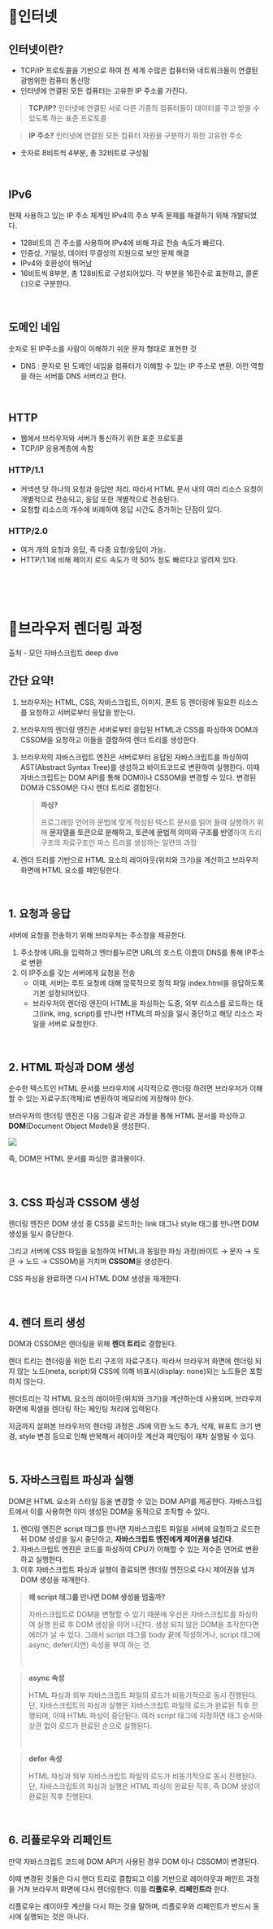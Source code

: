 # 📌인터넷

## 인터넷이란?

- TCP/IP 프로토콜을 기반으로 하여 전 세계 수많은 컴퓨터와 네트워크들이 연결된 광범위한 컴퓨터 통신망
- 인터넷에 연결된 모든 컴퓨터는 고유한 IP 주소를 가진다.

> **TCP/IP?**
> 인터넷에 연결된 서로 다른 기종의 컴퓨터들이 데이터를 주고 받을 수 있도록 하는 표준 프로토콜

> **IP 주소?**
> 인터넷에 연결된 모든 컴퓨터 자원을 구분하기 위한 고유한 주소

- 숫자로 8비트씩 4부분, 총 32비트로 구성됨
  >

<br>

## IPv6

현재 사용하고 있는 IP 주소 체계인 IPv4의 주소 부족 문제를 해결하기 위해 개발되었다.

- 128비트의 긴 주소를 사용하며 IPv4에 비해 자료 전송 속도가 빠르다.
- 인증성, 기밀성, 데이터 무결성의 지원으로 보안 문제 해결
- IPv4와 호환성이 뛰어남
- 16비트씩 8부분, 총 128비트로 구성되어있다. 각 부분을 16진수로 표현하고, 콜론(:)으로 구분한다.

<br>

## 도메인 네임

숫자로 된 IP주소를 사람이 이해하기 쉬운 문자 형태로 표현한 것

- DNS : 문자로 된 도메인 네임을 컴퓨터가 이해할 수 있는 IP 주소로 변환. 이런 역할을 하는 서버를 DNS 서버라고 한다.

<br>

## HTTP

- 웹에서 브라우저와 서버가 통신하기 위한 표준 프로토콜
- TCP/IP 응용계층에 속함

### HTTP/1.1

- 커넥션 당 하나의 요청과 응답만 처리. 따라서 HTML 문서 내의 여러 리소스 요청이 개별적으로 전송되고, 응답 또한 개별적으로 전송된다.
- 요청할 리소스의 개수에 비례하여 응답 시간도 증가하는 단점이 있다.

### HTTP/2.0

- 여거 개의 요청과 응답, 즉 다중 요청/응답이 가능.
- HTTP/1.1에 비해 페이지 로드 속도가 약 50% 정도 빠르다고 알려져 있다.

<br>
<br>
<br>

# 📌브라우저 렌더링 과정

출처 - 모던 자바스크립트 deep dive

## 간단 요약!

1. 브라우저는 HTML, CSS, 자바스크립트, 이미지, 폰트 등 렌더링에 필요한 리소스를 요청하고 서버로부터 응답을 받는다.

1. 브라우저의 렌더링 엔진은 서버로부터 응답된 HTML과 CSS를 파싱하여 DOM과 CSSOM을 요청하고 이들을 결합하여 렌더 트리를 생성한다.

1. 브라우저의 자바스크립트 엔진은 서버로부터 응답된 자바스크립트를 파싱하여 AST(Abstract Syntax Tree)를 생성하고 바이트코드로 변환하여 실행한다. 이때 자바스크립트는 DOM API를 통해 DOM이나 CSSOM을 변경할 수 있다. 변경된 DOM과 CSSOM은 다시 렌더 트리로 결합된다.

   > **파싱?**
   >
   > 프로그래밍 언어의 문법에 맞게 작성된 텍스트 문서를 읽어 들여 실행하기 위해 **문자열을 토큰으로 분해하고, 토큰에 문법적 의미와 구조를 반영**하여 트리 구조의 자료구조인 파스 트리를 생성하는 일련의 과정

1. 렌더 트리를 기반으로 HTML 요소의 레이아웃(위치와 크기)을 계산하고 브라우저 화면에 HTML 요소를 페인팅한다.

<br>

## 1. 요청과 응답

서버에 요청을 전송하기 위해 브라우저는 주소창을 제공한다.

1. 주소창에 URL을 입력하고 엔터를누르면 URL의 호스트 이름이 DNS를 통해 IP주소로 변환
2. 이 IP주소를 갖는 서버에게 요청을 전송
   - 이때, 서버는 루트 요청에 대해 암묵적으로 정적 파일 index.html을 응답하도록 기본 설정되어있다.
   - 브라우저의 렌더링 엔진이 HTML을 파싱하는 도중, 외부 리소스를 로드하는 태그(link, img, script)를 만나면 HTML의 파싱을 일시 중단하고 해당 리소스 파일을 서버로 요청한다.

<br>

## 2. HTML 파싱과 DOM 생성

순수한 텍스트인 HTML 문서를 브라우저에 시각적으로 렌더링 하려면 브라우저가 이해할 수 있는 자료구조(객체)로 변환하여 메모리에 저장해야 한다.

브라우저의 렌더링 엔진은 다음 그림과 같은 과정을 통해 HTML 문서를 파싱하고 **DOM**(Document Object Model)을 생성한다.

![](https://velog.velcdn.com/images/younngg1012/post/5962fcdf-47f3-4b56-b256-e46d58871a27/image.png)

즉, DOM은 HTML 문서를 파싱한 결과물이다.

<br>

## 3. CSS 파싱과 CSSOM 생성

렌더링 엔진은 DOM 생성 중 CSS를 로드하는 link 태그나 style 태그를 만나면 DOM 생성을 일시 중단한다.

그리고 서버에 CSS 파일을 요청하여 HTML과 동일한 파싱 과정(바이트 → 문자 → 토큰 → 노드 → CSSOM)을 거치며 **CSSOM**을 생성한다.

CSS 파싱을 완료하면 다시 HTML DOM 생성을 재개한다.

<br>

## 4. 렌더 트리 생성

DOM과 CSSOM은 렌더링을 위해 **렌더 트리**로 결합된다.

렌더 트리는 렌더링을 위한 트리 구조의 자료구조다. 따라서 브라우저 화면에 렌더링 되지 않는 노드(meta, script)와 CSS에 의해 비표시(display: none)되는 노드들은 포함하지 않는다.

렌더트리는 각 HTML 요소의 레이아웃(위치와 크기)을 계산하는데 사용되며, 브라우저 화면에 픽셀을 렌더링 하는 페인팅 처리에 입력된다.

지금까지 살펴본 브라우저의 렌더링 과정은 JS에 의한 노드 추가, 삭제, 뷰포트 크기 변경, style 변경 등으로 인해 반복해서 레이아웃 계산과 페인팅이 재차 실행될 수 있다.

<br>

## 5. 자바스크립트 파싱과 실행

DOM은 HTML 요소와 스타일 등을 변경할 수 있는 DOM API를 제공한다. 자바스크립트에서 이를 사용하면 이미 생성된 DOM을 동적으로 조작할 수 있다.

1. 렌더링 엔진은 script 태그를 만나면 자바스크립트 파일을 서버에 요청하고 로드한 뒤 DOM 생성을 일시 중단하고, **자바스크립트 엔진에게 제어권을 넘긴다**.
2. 자바스크립트 엔진은 코드를 파싱하여 CPU가 이해할 수 있는 저수준 언어로 변환하고 실행한다.
3. 이후 자바스크립트 파싱과 실행이 종료되면 렌더링 엔진으로 다시 제어권을 넘겨 DOM 생성을 재개한다.

> **왜 script 태그를 만나면 DOM 생성을 멈출까?**
>
> 자바스크립트로 DOM을 변형할 수 있기 때문에 우선은 자바스크립트를 파싱하여 실행 완료 후 DOM 생성을 이어 나간다.
> 생성 되지 않은 DOM을 조작한다면 에러가 날 수 있다. 그래서 script 태그를 body 끝에 작성하거나, script 태그에 async, defer(지연) 속성을 부여 하는 것.
>
> <br>

> **async 속성**
>
> HTML 파싱과 외부 자바스크립트 파일의 로드가 비동기적으로 동시 진행된다. 단, 자바스크립트의 파싱과 실행은 자바스크립트 파일의 로드가 완료된 직후 진행되며, 이때 HTML 파싱이 중단된다.
> 여러 script 태그에 지정하면 태그 순서와 상관 없이 로드가 완료된 순으로 실행된다.
>
> <br>

> **defer 속성**
>
> HTML 파싱과 외부 자바스크립트 파일의 로드가 비동기적으로 동시 진행된다. 단, 자바스크립트의 파싱과 실행은 HTML 파싱이 완료된 직후, 즉 DOM 생성이 완료된 직후 진행된다.

<br>

## 6. 리플로우와 리페인트

만약 자바스크립트 코드에 DOM API가 사용된 경우 DOM 이나 CSSOM이 변경된다.

이때 변경된 것들은 다시 렌더 트리로 결합되고 이를 기반으로 레이아웃과 페인트 과정을 거쳐 브라우저 화면에 다시 렌더링한다. 이를 **리플로우**, **리페인트라** 한다.

리플로우는 레이아웃 계산을 다시 하는 것을 말하며, 리플로우와 리페인트가 반드시 동시에 실행되는 것은 아니다.
